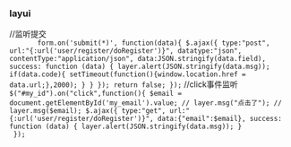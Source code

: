 ### layui

//监听提交 <br>
 `
        form.on('submit(*)', function(data){
            $.ajax({
                type:"post",
                url:"{:url('user/register/doRegister')}",
                datatype:"json",
                contentType:"application/json",
                data:JSON.stringify(data.field),
                success: function (data) {
                    layer.alert(JSON.stringify(data.msg));
                    if(data.code){
                        setTimeout(function(){window.location.href = data.url;},2000);
                    }
                }
            });
            return false;
        });
        `
//click事件监听 <br>
`
        $("#my_id").on("click",function(){
            $email = document.getElementById('my_email').value;
            // layer.msg("点击了");
            // layer.msg($email);
            $.ajax({
                type:"get",
                url:"{:url('user/register/doRegister')}",
                data:{"email":$email},
                success: function (data) {
                    layer.alert(JSON.stringify(data.msg));
                }
            });
`
